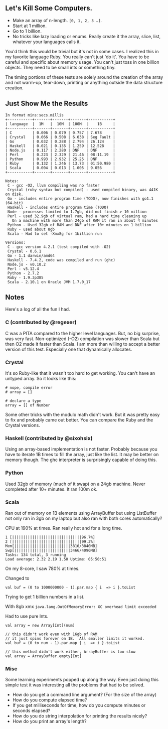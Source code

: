 ## Let's Kill Some Computers.

 - Make an array of n-length.  `[0, 1, 2, 3 …]`.
 - Start at 1 million.
 - Go to 1 billion.
 - No tricks like lazy loading or enums.  Really create it the array, slice, list, whatever your languages calls it.

You'd think this would be trivial but it's not in some cases.  I realized this in my favorite language Ruby.  You really can't just 'do it'.  You have to be careful and specific about memory usage.  You can't just toss in one billion objects.  They need to be small ints or something tiny.

The timing portions of these tests are solely around the creation of the array and not warm-up, tear-down, printing or anything outside the data structure creation.


## Just Show Me the Results

    In format mins:secs.millis
    +-----------+-------+-------+-------+-----------+
    | language  |  1M   |  10M  | 100M  |    1B     |
    +-----------+-------+-------+-------+-----------+
    | C         | 0.006 | 0.079 | 0.757 | 7.678     |
    | Crystal   | 0.066 | 0.508 | 6.038 | Seg Fault |
    | Go        | 0.032 | 0.288 | 2.794 | 26.124    |
    | Haskell   | 0.021 | 0.135 | 1.259 | 12.528    |
    | Node.js   | 0.117 | 2.280 | DNF   | DNF       |
    | Perl      | 0.223 | 2.329 | 21.46 | 08:11.19  |
    | Python    | 0.993 | 2.932 | 25.25 | DNF       |
    | Ruby      | 0.132 | 1.246 | 13.73 | 01:50.980 |
    | Scala     | 0.004 | 0.013 | 1.005 | 9.056     |
    +-----------+-------+-------+-------+-----------+

	Notes:
     C - gcc -O2, llvm compiling was no faster
     Crystal (ruby syntax but compiled) - used compiled binary, was 441K on disk.
     Go - includes entire program time (TODO), now finishes with go1.1 (64-bit)
     Haskell - includes entire program time (TODO)
     Node - processes limited to 1.7gb, did not finish > 10 million
     Perl - used 32.9gb of virtual ram, had a hard time cleaning up
       On a machine with more than 24gb of RAM it ran in about 4 minutes
     Python - Used 32gb of RAM and DNF after 10+ minutes on 1 billion
     Ruby - used about 8gb
     Scala - Had to set -Xmx8g for 1billion run

    Versions:
     C - gcc version 4.2.1 (test compiled with -O2)
     Crystal - 0.6.1
     Go - 1.1 darwin/amd64
     Haskell - 7.4.2, code was compiled and run (ghc)
     Node.js - v0.10.2
     Perl - v5.12.4
     Python - 2.7.2
     Ruby - 1.9.3p385
     Scala - 2.10.1 on Oracle JVM 1.7.0_17


## Notes
Here's a log of all the fun I had.

### C (contributed by @regexer)
C was a PITA compared to the higher level languages.  But, no big surprise, was very fast.  Non-optimized (-O2) compilation was slower than Scala but then O2 made it faster than Scala.  I am more than willing to accept a better version of this test.  Especially one that dynamically allocates.

### Crystal
It's so Ruby-like that it wasn't too hard to get working.  You can't
have an untyped array.  So it looks like this:

    # nope, compile error
    # array = []

    # declare a type
    array = [] of Number

Some other tricks with the modulo math didn't work.  But it was pretty easy to fix and probably came out better.  You can compare the Ruby and the Crystal versions.

### Haskell (contributed by @sixohsix)
Using an array-based implementation is not faster. Probably because you have to iterate 1B times to fill the array, just like the list. It may be better on memory though.
The ghc interpreter is surprisingly capable of doing this.

### Python
Used 32gb of memory (much of it swap) on a 24gb machine.  Never completed after 10+ minutes.  It ran 100m ok.

### Scala
Ran out of memory on 1B elements using ArrayBuffer but using ListBuffer not only ran in 3gb on my laptop but also ran with both cores automatically?

CPU at 190% at times.  Ran really hot and for a long time.

    1 [|||||||||||||||||||||||||||||||96.7%]
    2 [|||||||||||||||||||||||||||||||99.3%]
    Mem[|||||||||||||||||||||||||3810/3840MB]
    Swp[|||||||||||||||||||||||||3466/4096MB]
    Tasks: 134 total, 3 running
    Load average: 2.32 2.19 1.50 Uptime: 05:50:51

On my 8-core, I saw 780% at times.


Changed to

    val buf = (0 to 1000000000 - 1).par.map { i  => i }.toList

Trying to get 1 billion numbers in a list.

With 8gb xmx
`java.lang.OutOfMemoryError: GC overhead limit exceeded`


Had to use pure Ints.

`val array = new Array[Int](num)`

    // this didn't work even with 16gb of RAM
    // it just spins forever on 1B.  All smaller limits it worked.
    val buf = (0 to num - 1).par.map { i  => i }.toList

    // this method didn't work either, ArrayBuffer is too slow
    val array = ArrayBuffer.empty[Int]

### Misc
Some learning experiments popped up along the way.  Even just doing this simple test it was interesting all the problems that had to be solved.

- How do you get a command line argument?  (For the size of the array)
- How do you compute elapsed time?
- If you get milliseconds for time, how do you compute minutes or seconds elapsed?
- How do you do string interpolation for printing the results nicely?
- How do you print an array's length?
